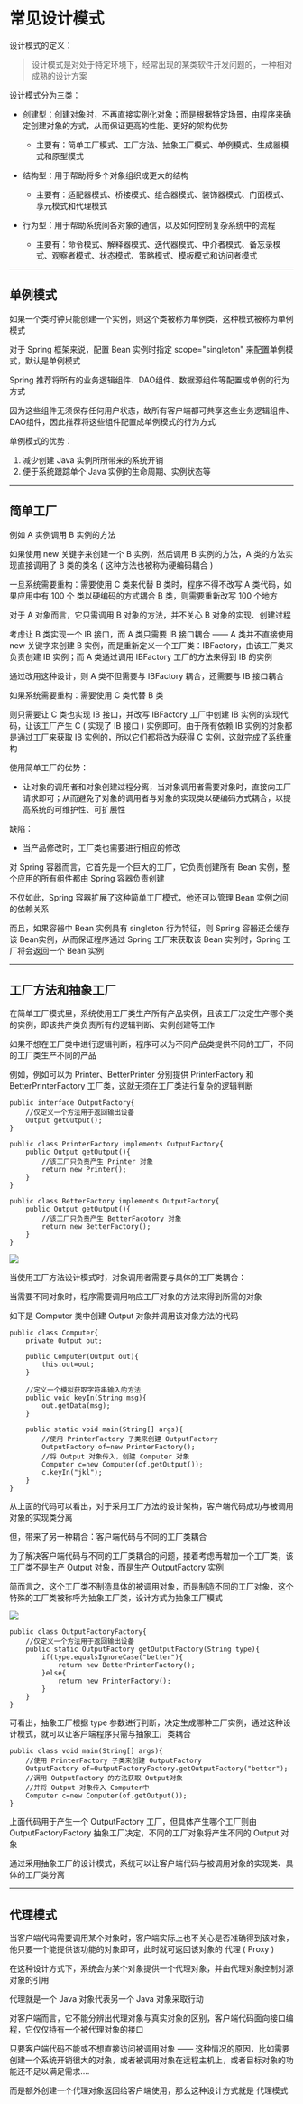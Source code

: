 # 常见设计模式

设计模式的定义：
> 设计模式是对处于特定环境下，经常出现的某类软件开发问题的，一种相对成熟的设计方案  

设计模式分为三类：
- 创建型：创建对象时，不再直接实例化对象；而是根据特定场景，由程序来确定创建对象的方式，从而保证更高的性能、更好的架构优势  
    - 主要有：简单工厂模式、工厂方法、抽象工厂模式、单例模式、生成器模式和原型模式

- 结构型：用于帮助将多个对象组织成更大的结构
    - 主要有：适配器模式、桥接模式、组合器模式、装饰器模式、门面模式、享元模式和代理模式
- 行为型：用于帮助系统间各对象的通信，以及如何控制复杂系统中的流程
    - 主要有：命令模式、解释器模式、迭代器模式、中介者模式、备忘录模式、观察者模式、状态模式、策略模式、模板模式和访问者模式
---

## 单例模式
如果一个类时钟只能创建一个实例，则这个类被称为单例类，这种模式被称为单例模式  

对于 Spring 框架来说，配置 Bean 实例时指定 scope="singleton" 来配置单例模式，默认是单例模式  

Spring 推荐将所有的业务逻辑组件、DAO组件、数据源组件等配置成单例的行为方式   

因为这些组件无须保存任何用户状态，故所有客户端都可共享这些业务逻辑组件、DAO组件，因此推荐将这些组件配置成单例模式的行为方式  

单例模式的优势：
1. 减少创建 Java 实例所所带来的系统开销
2. 便于系统跟踪单个 Java 实例的生命周期、实例状态等

---

## 简单工厂
例如 A 实例调用 B 实例的方法  

如果使用 new 关键字来创建一个 B 实例，然后调用 B 实例的方法，A 类的方法实现直接调用了 B 类的类名 ( 这种方法也被称为硬编码耦合 )  

一旦系统需要重构：需要使用 C 类来代替 B 类时，程序不得不改写 A 类代码，如果应用中有 100 个 类以硬编码的方式耦合 B 类，则需要重新改写 100 个地方

对于 A 对象而言，它只需调用 B 对象的方法，并不关心 B 对象的实现、创建过程  

考虑让 B 类实现一个 IB 接口，而 A 类只需要 IB 接口耦合 —— A 类并不直接使用 new 关键字来创建 B 实例，而是重新定义一个工厂类：IBFactory，由该工厂类来负责创建 IB 实例；而 A 类通过调用 IBFactory 工厂的方法来得到 IB 的实例  

通过改用这种设计，则 A 类不但需要与 IBFactory 耦合，还需要与 IB 接口耦合  

如果系统需要重构：需要使用 C 类代替 B 类  

则只需要让 C 类也实现 IB 接口，并改写 IBFactory 工厂中创建 IB 实例的实现代码，让该工厂产生 C ( 实现了 IB 接口 ) 实例即可。由于所有依赖 IB 实例的对象都是通过工厂来获取 IB 实例的，所以它们都将改为获得 C 实例，这就完成了系统重构  

使用简单工厂的优势：
- 让对象的调用者和对象创建过程分离，当对象调用者需要对象时，直接向工厂请求即可；从而避免了对象的调用者与对象的实现类以硬编码方式耦合，以提高系统的可维护性、可扩展性  

缺陷：
- 当产品修改时，工厂类也需要进行相应的修改  

对 Spring 容器而言，它首先是一个巨大的工厂，它负责创建所有 Bean 实例，整个应用的所有组件都由 Spring 容器负责创建  

不仅如此，Spring 容器扩展了这种简单工厂模式，他还可以管理 Bean 实例之间的依赖关系  

而且，如果容器中 Bean 实例具有 singleton 行为特征，则 Spring 容器还会缓存该 Bean实例，从而保证程序通过 Spring 工厂来获取该 Bean 实例时，Spring 工厂将会返回一个 Bean 实例  

---
## 工厂方法和抽象工厂
在简单工厂模式里，系统使用工厂类生产所有产品实例，且该工厂决定生产哪个类的实例，即该共产类负责所有的逻辑判断、实例创建等工作   

如果不想在工厂类中进行逻辑判断，程序可以为不同产品类提供不同的工厂，不同的工厂类生产不同的产品  

例如，例如可以为 Printer、BetterPrinter 分别提供 PrinterFactory 和 BetterPrinterFactory 工厂类，这就无须在工厂类进行复杂的逻辑判断  


```
public interface OutputFactory{
    //仅定义一个方法用于返回输出设备
    Output getOutput();
}
```

```
public class PrinterFactory implements OutputFactory{
    public Output getOutput(){
        //该工厂只负责产生 Printer 对象
        return new Printer();
    }
}
```

```
public class BetterFactory implements OutputFactory{
    public Output getOutput(){
        //该工厂只负责产生 BetterFacotory 对象
        return new BetterFactory();
    }
}
```

![](http://on-img.com/chart_image/5aa4e568e4b0d77c8a82a684.png)  


当使用工厂方法设计模式时，对象调用者需要与具体的工厂类耦合：  

当需要不同对象时，程序需要调用响应工厂对象的方法来得到所需的对象  

如下是 Computer 类中创建 Output 对象并调用该对象方法的代码  

```
public class Computer{
    private Output out;
    
    public Computer(Output out){
        this.out=out;
    }
    
    //定义一个模拟获取字符串输入的方法
    public void keyIn(String msg){
        out.getData(msg);
    }
    
    public static void main(String[] args){
        //使用 PrinterFactory 子类来创建 OutputFactory
        OutputFactory of=new PrinterFactory();
        //将 Output 对象传入，创建 Computer 对象
        Computer c=new Computer(of.getOutput());
        c.keyIn("jkl");
    }
}
```
从上面的代码可以看出，对于采用工厂方法的设计架构，客户端代码成功与被调用对象的实现类分离  

但，带来了另一种耦合：客户端代码与不同的工厂类耦合  

为了解决客户端代码与不同的工厂类耦合的问题，接着考虑再增加一个工厂类，该工厂类不是生产 Output 对象，而是生产 OutputFactory 实例   

简而言之，这个工厂类不制造具体的被调用对象，而是制造不同的工厂对象，这个特殊的工厂类被称呼为抽象工厂类，设计方式为抽象工厂模式  

![](http://on-img.com/chart_image/5aa4ebdbe4b0fb5a6bf0bcca.png)  


```
public class OutputFactoryFactory{
    //仅定义一个方法用于返回输出设备
    public static OutputFactory getOutputFactory(String type){
        if(type.equalsIgnoreCase("better"){
            return new BetterPrinterFactory();
        }else{
            return new PrinterFactory();
        }
    }
}
```
可看出，抽象工厂根据 type 参数进行判断，决定生成哪种工厂实例，通过这种设计模式，就可以让客户端程序只需与抽象工厂类耦合  

```
public class void main(String[] args){
    //使用 PrinterFactory 子类来创建 OutputFactory
    OutputFactory of=OutputFactoryFactory.getOutputFactory("better");
    //调用 OutputFactory 的方法获取 Output对象
    //并将 Output 对象传入 Computer中
    Computer c=new Computer(of.getOutput());
}
```
上面代码用于产生一个 OutputFactory 工厂，但具体产生哪个工厂则由 OutputFactoryFactory 抽象工厂决定，不同的工厂对象将产生不同的 Output 对象  

通过采用抽象工厂的设计模式，系统可以让客户端代码与被调用对象的实现类、具体的工厂类分离  

---

## 代理模式
当客户端代码需要调用某个对象时，客户端实际上也不关心是否准确得到该对象，他只要一个能提供该功能的对象即可，此时就可返回该对象的 代理 ( Proxy )   

在这种设计方式下，系统会为某个对象提供一个代理对象，并由代理对象控制对源对象的引用  

代理就是一个 Java 对象代表另一个 Java 对象采取行动  

对客户端而言，它不能分辨出代理对象与真实对象的区别，客户端代码面向接口编程，它仅仅持有一个被代理对象的接口  

只要客户端代码不能或不想直接访问被调用对象 —— 这种情况的原因，比如需要创建一个系统开销很大的对象，或者被调用对象在远程主机上，或者目标对象的功能还不足以满足需求....  

而是额外创建一个代理对象返回给客户端使用，那么这种设计方式就是 代理模式  

